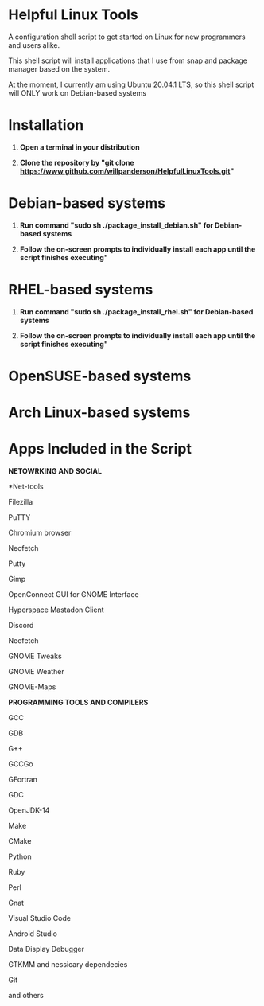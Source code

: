 # Helpful Linux Tools

A configuration shell script to get started on Linux for new programmers and users alike. 

This shell script will install applications that I use from snap and package manager based on the system. 

At the moment, I currently am using Ubuntu 20.04.1 LTS, so this shell script will ONLY work on Debian-based systems

# Installation

1) **Open a terminal in your distribution**

2) **Clone the repository by "git clone https://www.github.com/willpanderson/HelpfulLinuxTools.git"** 

# Debian-based systems

1) **Run command "sudo sh ./package_install_debian.sh" for Debian-based systems**

2) **Follow the on-screen prompts to individually install each app until the script finishes executing"**


# RHEL-based systems
1) **Run command "sudo sh ./package_install_rhel.sh" for Debian-based systems**

2) **Follow the on-screen prompts to individually install each app until the script finishes executing"**

# OpenSUSE-based systems


# Arch Linux-based systems


# Apps Included in the Script


**NETOWRKING AND SOCIAL**

*Net-tools

Filezilla

PuTTY

Chromium browser

Neofetch 

Putty

Gimp

OpenConnect GUI for GNOME Interface

Hyperspace Mastadon Client

Discord

Neofetch

GNOME Tweaks

GNOME Weather

GNOME-Maps


**PROGRAMMING TOOLS AND COMPILERS**

GCC

GDB

G++

GCCGo

GFortran

GDC

OpenJDK-14

Make

CMake

Python

Ruby

Perl

Gnat

Visual Studio Code

Android Studio

Data Display Debugger

GTKMM and nessicary dependecies

Git

and others
